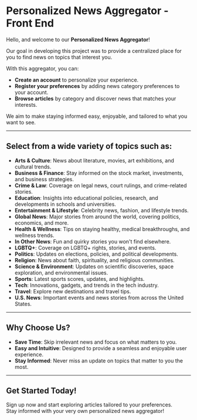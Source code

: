 # **Personalized News Aggregator - Front End**

Hello, and welcome to our **Personalized News Aggregator**! 

Our goal in developing this project was to provide a centralized place for you to find news on topics that interest you. 

With this aggregator, you can:  
- **Create an account** to personalize your experience.  
- **Register your preferences** by adding news category preferences to your account.  
- **Browse articles** by category and discover news that matches your interests.  

We aim to make staying informed easy, enjoyable, and tailored to what you want to see.  

---  

## Select from a wide variety of topics such as:

- **Arts & Culture**: News about literature, movies, art exhibitions, and cultural trends.
- **Business & Finance**: Stay informed on the stock market, investments, and business strategies.
- **Crime & Law**: Coverage on legal news, court rulings, and crime-related stories.
- **Education**: Insights into educational policies, research, and developments in schools and universities.
- **Entertainment & Lifestyle**: Celebrity news, fashion, and lifestyle trends.
- **Global News**: Major stories from around the world, covering politics, economics, and more.
- **Health & Wellness**: Tips on staying healthy, medical breakthroughs, and wellness trends.
- **In Other News**: Fun and quirky stories you won't find elsewhere.
- **LGBTQ+**: Coverage on LGBTQ+ rights, stories, and events.
- **Politics**: Updates on elections, policies, and political developments.
- **Religion**: News about faith, spirituality, and religious communities.
- **Science & Environment**: Updates on scientific discoveries, space exploration, and environmental issues.
- **Sports**: Latest sports scores, updates, and highlights.
- **Tech**: Innovations, gadgets, and trends in the tech industry.
- **Travel**: Explore new destinations and travel tips.
- **U.S. News**: Important events and news stories from across the United States.

---

## Why Choose Us?

- **Save Time**: Skip irrelevant news and focus on what matters to you.
- **Easy and Intuitive**: Designed to provide a seamless and enjoyable user experience.
- **Stay Informed**: Never miss an update on topics that matter to you the most.

---

## Get Started Today!

Sign up now and start exploring articles tailored to your preferences.  
Stay informed with your very own personalized news aggregator!
